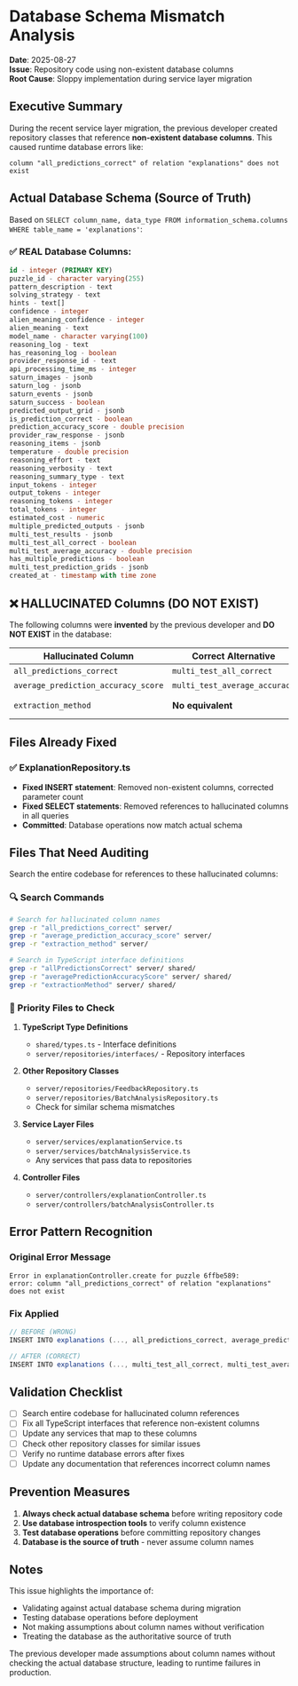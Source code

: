 # Database Schema Mismatch Analysis

**Date**: 2025-08-27  
**Issue**: Repository code using non-existent database columns  
**Root Cause**: Sloppy implementation during service layer migration

## Executive Summary

During the recent service layer migration, the previous developer created repository classes that reference **non-existent database columns**. This caused runtime database errors like:
```
column "all_predictions_correct" of relation "explanations" does not exist
```

## Actual Database Schema (Source of Truth)

Based on `SELECT column_name, data_type FROM information_schema.columns WHERE table_name = 'explanations'`:

### ✅ REAL Database Columns:
```sql
id - integer (PRIMARY KEY)
puzzle_id - character varying(255)
pattern_description - text
solving_strategy - text  
hints - text[]
confidence - integer
alien_meaning_confidence - integer
alien_meaning - text
model_name - character varying(100)
reasoning_log - text
has_reasoning_log - boolean
provider_response_id - text
api_processing_time_ms - integer
saturn_images - jsonb
saturn_log - jsonb
saturn_events - jsonb
saturn_success - boolean
predicted_output_grid - jsonb
is_prediction_correct - boolean
prediction_accuracy_score - double precision
provider_raw_response - jsonb
reasoning_items - jsonb
temperature - double precision
reasoning_effort - text
reasoning_verbosity - text
reasoning_summary_type - text
input_tokens - integer
output_tokens - integer
reasoning_tokens - integer
total_tokens - integer
estimated_cost - numeric
multiple_predicted_outputs - jsonb
multi_test_results - jsonb
multi_test_all_correct - boolean
multi_test_average_accuracy - double precision
has_multiple_predictions - boolean
multi_test_prediction_grids - jsonb
created_at - timestamp with time zone
```

## ❌ HALLUCINATED Columns (DO NOT EXIST)

The following columns were **invented** by the previous developer and **DO NOT EXIST** in the database:

| Hallucinated Column | Correct Alternative | Status |
|-------------------|-------------------|--------|
| `all_predictions_correct` | `multi_test_all_correct` | ✅ Fixed |
| `average_prediction_accuracy_score` | `multi_test_average_accuracy` | ✅ Fixed |
| `extraction_method` | **No equivalent** | ✅ Removed |

## Files Already Fixed

### ✅ ExplanationRepository.ts
- **Fixed INSERT statement**: Removed non-existent columns, corrected parameter count
- **Fixed SELECT statements**: Removed references to hallucinated columns in all queries
- **Committed**: Database operations now match actual schema

## Files That Need Auditing

Search the entire codebase for references to these hallucinated columns:

### 🔍 Search Commands
```bash
# Search for hallucinated column names
grep -r "all_predictions_correct" server/
grep -r "average_prediction_accuracy_score" server/
grep -r "extraction_method" server/

# Search in TypeScript interface definitions
grep -r "allPredictionsCorrect" server/ shared/
grep -r "averagePredictionAccuracyScore" server/ shared/
grep -r "extractionMethod" server/ shared/
```

### 🎯 Priority Files to Check
1. **TypeScript Type Definitions**
   - `shared/types.ts` - Interface definitions
   - `server/repositories/interfaces/` - Repository interfaces
   
2. **Other Repository Classes**
   - `server/repositories/FeedbackRepository.ts`
   - `server/repositories/BatchAnalysisRepository.ts`
   - Check for similar schema mismatches

3. **Service Layer Files**
   - `server/services/explanationService.ts`
   - `server/services/batchAnalysisService.ts`
   - Any services that pass data to repositories

4. **Controller Files**
   - `server/controllers/explanationController.ts`
   - `server/controllers/batchAnalysisController.ts`

## Error Pattern Recognition

### Original Error Message
```
Error in explanationController.create for puzzle 6ffbe589: 
error: column "all_predictions_correct" of relation "explanations" does not exist
```

### Fix Applied
```typescript
// BEFORE (WRONG)
INSERT INTO explanations (..., all_predictions_correct, average_prediction_accuracy_score, extraction_method)

// AFTER (CORRECT) 
INSERT INTO explanations (..., multi_test_all_correct, multi_test_average_accuracy, has_multiple_predictions)
```

## Validation Checklist

- [ ] Search entire codebase for hallucinated column references
- [ ] Fix all TypeScript interfaces that reference non-existent columns  
- [ ] Update any services that map to these columns
- [ ] Check other repository classes for similar issues
- [ ] Verify no runtime database errors after fixes
- [ ] Update any documentation that references incorrect column names

## Prevention Measures

1. **Always check actual database schema** before writing repository code
2. **Use database introspection tools** to verify column existence
3. **Test database operations** before committing repository changes
4. **Database is the source of truth** - never assume column names

## Notes

This issue highlights the importance of:
- Validating against actual database schema during migration
- Testing database operations before deployment  
- Not making assumptions about column names without verification
- Treating the database as the authoritative source of truth

The previous developer made assumptions about column names without checking the actual database structure, leading to runtime failures in production.

